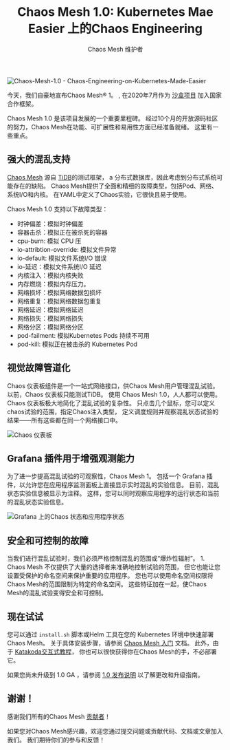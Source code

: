 ﻿---
slug: /chaos-mesh-1.0-chaos-engineering-on-kubernetes-made-made-feed
title: 'Chaos Mesh 1.0: Kubernetes Mae Easier 上的Chaos Engineering'
author: Chaos Mesh 维护者
author_url: https://github.com/chaos-mesh
author_image_url: https://avatars1.githubusercontent.com/u59082378?v=4
image: /img/chaos-mesh-1.0.png
tags:
  - 通 知
  - Chaos Mesh
  - Chaos工程
---

![Chaos-Mesh-1.0 - Chaos-Engineering-on-Kubernetes-Made-Easier](/img/chaos-mesh-1.0.png)

今天，我们自豪地宣布Chaos Mesh® 1。 , 在2020年7月作为 [沙盒项目](https://pingcap.com/blog/announcing-chaos-mesh-as-a-cncf-sandbox-project) 加入国家合作框架。

<!--truncate-->

Chaos Mesh 1.0 是该项目发展的一个重要里程碑。 经过10个月的开放源码社区的努力，Chaos Mesh在功能、可扩展性和易用性方面已经准备就绪。 这里有一些重点。

## 强大的混乱支持

[Chaos Mesh](https://chaos-mesh.org) 源自 [TiDB](https://pingcap.com/products/tidb)的测试框架， a 分布式数据库，因此考虑到分布式系统可能存在的缺陷。 Chaos Mesh提供了全面和精细的故障类型，包括Pod、网络、系统I/O和内核。 在YAML中定义了Chaos实验，它很快且易于使用。

Chaos Mesh 1.0 支持以下故障类型：

- 时钟偏差：模拟时钟偏差
- 容器击杀：模拟正在被杀死的容器
- cpu-burn: 模拟 CPU 压
- io-attribtion-override: 模拟文件异常
- io-default: 模拟文件系统I/O 错误
- io-延迟：模拟文件系统I/O 延迟
- 内核注入：模拟内核失败
- 内存燃烧：模拟内存压力。
- 网络损坏：模拟网络数据包损坏
- 网络重复：模拟网络数据包重复
- 网络延迟：模拟网络延迟
- 网络损失：模拟网络损失
- 网络分区：模拟网络分区
- pod-failment: 模拟Kubernetes Pods 持续不可用
- pod-kill: 模拟正在被击杀的 Kubernetes Pod

## 视觉故障管道化

Chaos 仪表板组件是一个一站式网络接口，供Chaos Mesh用户管理混乱试验。 以前，Chaos 仪表板只能测试TiDB。 使用 Chaos Mesh 1.0，人人都可以使用。 Chaos 仪表板极大地简化了混乱试验的复杂性。 只点击几个鼠标，您可以定义chaos试验的范围，指定Chaos注入类型， 定义调度规则并观察混乱状态试验的结果——所有这些都在同一个网络接口中。

![Chaos 仪表板](/img/chaos-dashboard.gif)

## Grafana 插件用于增强观测能力

为了进一步提高混乱试验的可观察性，Chaos Mesh 1。 包括一个 Grafana 插件，以允许您在应用程序监测面板上直接显示实时混乱的实验信息。 目前，混乱状态实验信息被显示为注释。 这样，您可以同时观察应用程序的运行状态和当前的混乱状态实验信息。

![Grafana 上的Chaos 状态和应用程序状态](/img/chaos-status.png)

## 安全和可控制的故障

当我们进行混乱试验时，我们必须严格控制混乱的范围或“爆炸性辐射”。 1. Chaos Mesh 不仅提供了大量的选择者来准确地控制试验的范围， 但它也能让您设置受保护的命名空间来保护重要的应用程序。 您也可以使用命名空间权限将Chaos Mesh的范围限制为特定的命名空间。 这些特征加在一起，使Chaos Mesh的混乱试验变得安全和可控制。

## 现在试试

您可以通过 `install.sh` 脚本或Helm 工具在您的 Kubernetes 环境中快速部署Chaos Mesh。 关于具体安装步骤，请参阅 [Chaos Mesh 入门](https://chaos-mesh.org/docs/user_guides/installation) 文档。 此外，由于 [Katakoda交互式教程](https://chaos-mesh.org/interactiveTutorial)， 你也可以很快获得你在Chaos Mesh的手，不必部署它。

如果您尚未升级到 1.0 GA ，请参阅 [1.0 发布说明](https://github.com/chaos-mesh/chaos-mesh/releases/tag/v1.0.0) 以了解更改和升级指南。

## 谢谢！

感谢我们所有的Chaos Mesh [贡献者](https://github.com/chaos-mesh/chaos-mesh/graphs/contributors)！

如果您对Chaos Mesh感兴趣，欢迎您通过提交问题或贡献代码、文档或文章加入我们。 我们期待你们的参与和反馈！
